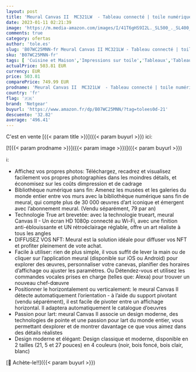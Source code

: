 ```yaml
---
layout: post
title: 'Meural Canvas II  MC321LW  - Tableau connecté | toile numérique HD 21.5”| Idéal pour les NFT  les Oeuvres d’arts et les Photos personnelles | Cadre bois clair | WiFi | Par Netgear'
date: 2023-01-11 02:21:39
image: 'https://m.media-amazon.com/images/I/41T6gHS9I2L._SL500_._SL400_.jpg'
comments: true
category: ofertas
author: 'tole.es'
slug: 'B07WC25MNN-fr Meural Canvas II MC321LW - Tableau connecté | toile...'
sku: 'B07WC25MNN-fr'
tags: [ 'Cuisine et Maison','Impressions sur toile','Tableaux','Tableaux, posters et arts décoratifs','netgear','🇫🇷', ]
actualPrice: 503.81 EUR
currency: EUR
price: 503.81
comparePrice: 749.99 EUR
prodname: 'Meural Canvas II  MC321LW  - Tableau connecté | toile numérique HD 21.5”| Idéal pour les NFT  les Oeuvres d’arts et les Photos personnelles | Cadre bois clair | WiFi | Par Netgear'
country: 'fr'
flag: '🇫🇷'
brand: 'Netgear'
buyurl: 'https://www.amazon.fr/dp/B07WC25MNN/?tag=tolees0d-21'
descuento: '32.82'
average: '496.41'
---
```


C'est en vente [{{< param title >}}]({{< param buyurl >}}) ici:

[![{{< param prodname >}}]({{< param image >}})]({{< param buyurl >}})

ℹ️:

- Affichez vos propres photos: Téléchargez, recadrez et visualisez facilement vos propres photographies dans les moindres détails, et économisez sur les coûts dimpression et de cadrage
- Bibliothèque numérique sans fin: Amenez les musées et les galeries du monde entier entre vos murs avec la bibliothèque numérique sans fin de meural, qui compte plus de 30 000 œuvres d’art iconique et émergent avec l’abonnement meural. (Vendu séparément, 79 par an)
- Technologie True art brevetée: avec la technologie trueart, meural Canvas II - Un écran HD 1080p connecté au Wi-Fi, avec une finition anti-éblouissante et UN rétroéclairage réglable, offre un art réaliste à tous les angles
- DIFFUSEZ VOS NFT: Meural est la solution idéale pour diffuser vos NFT et profiter pleinement de vote achat.
- Facile à utiliser: rien de plus simple, il vous suffit de lever la main ou de cliquer sur l’application meural (disponible sur iOS ou Android) pour explorer des œuvres, personnaliser votre canevas, planifier des horaires d’affichage ou ajuster les paramètres. Ou Détendez-vous et utilisez les commandes vocales prises en charge (telles que: Alexa) pour trouver un nouveau chef-dœuvre
- Positionner le horizontalement ou verticalement: le meural Canvas II détecte automatiquement l’orientation - à l’aide du support pivotant (vendu séparément), il est facile de pivoter entre un affichage horizontal. Il adaptera automatiquement le catalogue d’oeuvres
- Passion pour lart: meural Canvas II associe un design moderne, des technologies de pointe et une passion pour lart du monde entier, vous permettant dexplorer et de montrer davantage ce que vous aimez dans des détails réalistes
- Design moderne et élégant: Design classique et moderne, disponible en 2 tailles (21, 5 et 27 pouces) en 4 couleurs (noir, bois foncé, bois clair, blanc)

[🛒 Achète-le!!]({{< param buyurl >}})
